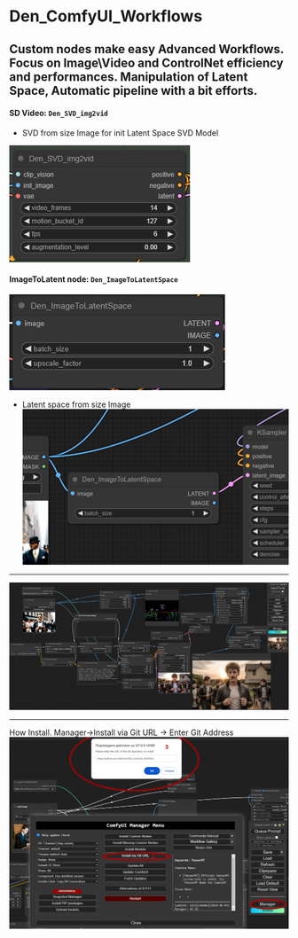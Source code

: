 Den_ComfyUI_Workflows
==============
Custom nodes make easy Advanced Workflows. 
Focus on Image\Video and ControlNet efficiency and performances.
Manipulation of Latent Space, Automatic pipeline with a bit efforts.
--------------
#### SD Video: `Den_SVD_img2vid`

- SVD from size Image for init Latent Space SVD Model

![](dfdbcbea00bdfcbdcf7d0d73b3cb83f7.png)



#### ImageToLatent node: `Den_ImageToLatentSpace`

![](17b6e18ef0deec9f82138b66ca7aace6.png)

- Latent space from size Image
![](d88f68c317f3f790055be5978e2689dc.png)
--------------
![ComfyUI Screenshot](e92381a5d7c26f138d1451c8b4f52142.jpg)

--------------
How Install. Manager->Install via Git URL -> Enter Git Address 
![ComfyUI Screenshot](88ab9b2c48fb20688935a1bf8ea4b44e.png)